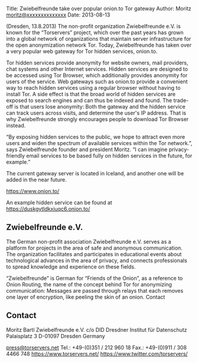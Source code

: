 Title:  Zwiebelfreunde take over popular onion.to Tor gateway
Author: Moritz <moritz@xxxxxxxxxxxxxx>
Date: 2013-08-13

(Dresden, 13.8.2013) The non-profit organization Zwiebelfreunde e.V. is
known for the “Torservers” project, which over the past years has grown
into a global network of organizations that maintain server
infrastructure for the open anonymization network Tor. Today,
Zwiebelfreunde has taken over a very popular web gateway for Tor hidden
services, onion.to.

Tor hidden services provide anonymity for website owners, mail
providers, chat systems and other Internet services. Hidden services are
designed to be accessed using Tor Browser, which additionally provides
anonymity for users of the service. Web gateways such as onion.to
provide a convenient way to reach hidden services using a regular
browser without having to install Tor. A side effect is that the broad
world of hidden services are exposed to search engines and can thus be
indexed and found. The trade-off is that users lose anonymity: Both the
gateway and the hidden service can track users across visits, and
determine the user's IP address. That is why Zwiebelfreunde strongly
encourages people to download Tor Browser instead.

“By exposing hidden services to the public, we hope to attract even more
users and widen the spectrum of available services within the Tor
network.”, says Zwiebelfreunde founder and president Moritz. “I
can imagine privacy-friendly email services to be based fully on hidden
services in the future, for example.”

The current gateway server is located in Iceland, and another one will
be added in the near future.

<https://www.onion.to/>

An example hidden service can be found at <https://duskgytldkxiuqc6.onion.to/>

## Zwiebelfreunde e.V.

The German non-profit association Zwiebelfreunde e.V. serves as a
platform for projects in the area of safe and anonymous communication.
The organization facilitates and participates in educational events
about technological advances in the area of privacy, and connects
professionals to spread knowledge and experience on these fields.

“Zwiebelfreunde” is German for “Friends of the Onion”, as a reference to
Onion Routing, the name of the concept behind Tor for anonymizing
communication: Messages are passed through relays that each removes one
layer of encryption, like peeling the skin of an onion.
Contact

## Contact

Moritz Bartl
Zwiebelfreunde e.V.
c/o DID Dresdner Institut für Datenschutz
Palaisplatz 3
D-01097 Dresden
Germany

press@torservers.net
Tel.: +49-(0)351 / 212 960 18
Fax.: +49-(0)911 / 308 4466 748
<https://www.torservers.net/>
<https://www.twitter.com/torservers/>
